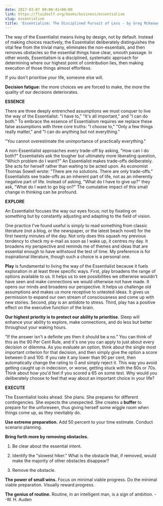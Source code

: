 ```yaml
---
date: 2017-03-07 09:00:41+00:00
link: https://fluidself.org/books/business/essentialism
slug: essentialism
title: 'Essentialism: The Disciplined Pursuit of Less - by Greg McKeown'
---
```


The way of the Essentialist means living by design, not by default. Instead of making choices reactively, the Essentialist deliberately distinguishes the vital few from the trivial many, eliminates the non-essentials, and then removes obstacles so the essential things have clear, smooth passage. In other words, Essentialism is a disciplined, systematic approach for determining where our highest point of contribution lies, then making execution of those things almost effortless.

If you don't prioritise your life, someone else will.

**Decision fatigue:** the more choices we are forced to make, the more the quality of our decisions deteriorates.

**ESSENCE**

There are three deeply entrenched assumptions we must conquer to live the way of the Essentialist: "I have to," "It's all important," and "I can do both." To embrace the essence of Essentialism requires we replace these false assumptions with three core truths: "I choose to," "Only a few things really matter," and "I can do anything but not everything."

"You cannot overestimate the unimportance of practically everything."

A non-Essentialist approaches every trade-off by asking, "How can I do both?" Essentialists ask the tougher but ultimately more liberating question, "Which problem do I want?" An Essentialist makes trade-offs deliberately. She acts for herself rather than waiting to be acted upon. As economist Thomas Sowell wrote: "There are no solutions. There are only trade-offs." Essentialists see trade-offs as an inherent part of life, not as an inherently negative part of life. Instead of asking, "What do I have to give up?" they ask, "What do I want to go big on?" The cumulative impact of this small change in thinking can be profound.

**EXPLORE**

An Essentialist focuses the way our eyes focus; not by fixating on something but by constantly adjusting and adapting to the field of vision.

One practice I've found useful is simply to read something from classic literature (not a blog, or the newspaper, or the latest beach novel) for the first twenty minutes of the day. Not only does this squash my previous tendency to check my e-mail as soon as I wake up, it centres my day. It broadens my perspective and reminds me of themes and ideas that are essential enough to have withstood the test of time. My preference is for inspirational literature, though such a choice is a personal one.

**Play** is fundamental to living the way of the Essentialist because it fuels exploration in at least three specific ways. First, play broadens the range of options available to us. It helps us to see possibilities we otherwise wouldn't have seen and make connections we would otherwise not have made. It opens our minds and broadens our perspective. It helps us challenge old assumptions and makes us more receptive to untested ideas. It gives us permission to expand our own stream of consciousness and come up with new stories. Second, play is an antidote to stress. Third, play has a positive effect on the executive function of the brain.

**Our highest priority is to protect our ability to prioritise.** Sleep will enhance your ability to explore, make connections, and do less but better throughout your waking hours.

"If the answer isn't a definite yes then it should be a no." You can think of this as the 90 Per Cent Rule, and it's one you can apply to just about every decision or dilemma. As you evaluate an option, think about the single most important criterion for that decision, and then simply give the option a score between 0 and 100. If you rate it any lower than 90 per cent, then automatically change the rating to 0 and simply reject it. This way you avoid getting caught up in indecision, or worse, getting stuck with the 60s or 70s. Think about how you'd feel if you scored a 65 on some test. Why would you deliberately choose to feel that way about an important choice in your life?

**EXECUTE**

The Essentialist looks ahead. She plans. She prepares for different contingencies. She expects the unexpected. She creates a **buffer** to prepare for the unforeseen, thus giving herself some wiggle room when things come up, as they inevitably do.

**Use extreme preparation.** Add 50 percent to your time estimate. Conduct scenario planning.

**Bring forth more by removing obstacles.**

1.  Be clear about the essential intent.

2.  Identify the "slowest hiker." What is the obstacle that, if removed, would make the majority of other obstacles disappear?

3.  Remove the obstacle.

**The power of small wins.** Focus on minimal viable progress. Do the minimal viable preparation. Visually reward progress.

**The genius of routine.** Routine, in an intelligent man, is a sign of ambition. --W. H. Auden
